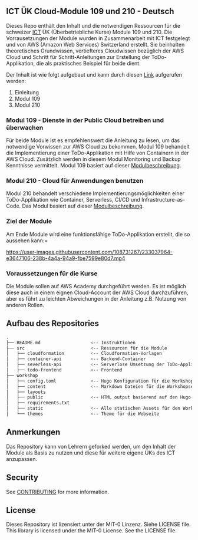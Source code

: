 ## ICT ÜK Cloud-Module 109 und 210 - Deutsch

Dieses Repo enthält den Inhalt und die notwendigen Ressourcen für die schweizer [ICT](https://www.ict-berufsbildung.ch/) ÜK (Überbetriebliche Kurse) Module 109 und 210.
Die Vorrausetzungen der Module wurden in Zusammenarbeit mit ICT festgelegt und von AWS (Amazon Web Services) Switzerland erstellt. Sie beinhalten theoretisches Grundwissen, vertiefteres Cloudwissen bezüglich der AWS Cloud und Schritt für Schritt-Anleitungen zur Erstellung der ToDo-Applikation, die als praktisches Beispiel für beide dient.

Der Inhalt ist wie folgt aufgebaut und kann durch diesen [Link](https://aws-samples.github.io/cloud-app-builders-modules-german/) aufgerufen werden:
1. Einleitung
2. Modul 109
3. Modul 210

### Modul 109 - Dienste in der Public Cloud betreiben und überwachen
Für beide Module ist es empfehlenswert die Anleitung zu lesen, um das notwendige Vorwissen zur AWS Cloud zu bekommen.
Modul 109 behandelt die Implementierung einer ToDo-Applikation mit Hilfe von Containern in der AWS Cloud. Zusätzlich werden in diesem Modul Monitoring und Backup Kenntnisse vermittelt.
Modul 109 basiert auf dieser [Modulbeschreibung](https://www.modulbaukasten.ch/module/109/1/de-DE?title=Dienste-in-der-Public-Cloud-betreiben-und-%C3%BCberwachen).

### Modul 210 - Cloud für Anwendungen benutzen
Modul 210 behandelt verschiedene Implementierungsmöglichkeiten einer ToDo-Applikation wie Container, Serverless, CI/CD und Infrastructure-as-Code.
Das Modul basiert auf dieser [Modulbeschreibung](https://www.modulbaukasten.ch/module/210/1/de-DE?title=Public-Cloud-f%C3%BCr-Anwendungen-nutzen).

### Ziel der Module
Am Ende Module wird eine funktionsfähige ToDo-Applikation erstellt, die so aussehen kann:=

https://user-images.githubusercontent.com/108731267/233037964-e3647106-238b-4a4a-94a9-fbe7599e80d7.mp4




### Voraussetzungen für die Kurse
Die Module sollen auf AWS Academy durchgeführt werden. Es ist möglich diese auch in einem eignen Cloud-Account der AWS Cloud durchzuführen, aber es führt zu leichten Abweichungen in der Anleitung z.B. Nutzung von anderen Rollen.


## Aufbau des Repositories
```bash
.
├── README.md                   <-- Instruktionen
├── src                         <-- Ressourcen für die Module
│   ├── cloudformation          <-- Cloudformation-Vorlagen
│   ├── container-api           <-- Backend-Container
│   ├── severless-api           <-- Serverlose Umsetzung der ToDo-Applikation
│   ├── todo-frontend           <-- Frontend
├── workshop
│   ├── config.toml             <-- Hugo Konfiguration für die Workshop Webseite
│   ├── content                 <-- Markdown Dateien für die Workshopseiten
│   ├── layouts                
│   ├── public                  <-- HTML output basierend auf den Hugo-Dateien
│   ├── requirements.txt        
│   ├── static                  <-- Alle statischen Assets für den Workshop (z.B. Bilder, Dokumente, etc)
│   └── themes                  <-- Theme für die Webseite
```

## Anmerkungen
Das Repository kann von Lehrern geforked werden, um den Inhalt der Module als Basis zu nutzen und diese für weitere eigene ÜKs des ICT anzupassen.

## Security

See [CONTRIBUTING](CONTRIBUTING.md#security-issue-notifications) for more information.

## License
Dieses Repository ist lizensiert unter der MIT-0 Linzenz. Siehe LICENSE file.
This library is licensed under the MIT-0 License. See the LICENSE file.

